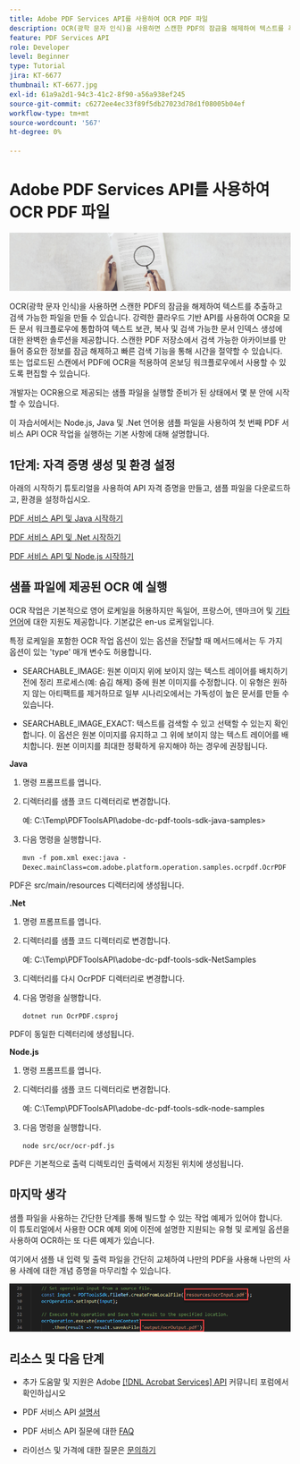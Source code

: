 ```yaml
---
title: Adobe PDF Services API를 사용하여 OCR PDF 파일
description: OCR(광학 문자 인식)을 사용하면 스캔한 PDF의 잠금을 해제하여 텍스트를 추출하고 검색 가능한 파일을 만들 수 있습니다
feature: PDF Services API
role: Developer
level: Beginner
type: Tutorial
jira: KT-6677
thumbnail: KT-6677.jpg
exl-id: 61a9a2d1-94c3-41c2-8f90-a56a938ef245
source-git-commit: c6272ee4ec33f89f5db27023d78d1f08005b04ef
workflow-type: tm+mt
source-wordcount: '567'
ht-degree: 0%

---
```


# Adobe PDF Services API를 사용하여 OCR PDF 파일

![PDF 영웅 이미지 만들기](assets/OCR_hero.jpg)

OCR(광학 문자 인식)을 사용하면 스캔한 PDF의 잠금을 해제하여 텍스트를 추출하고 검색 가능한 파일을 만들 수 있습니다. 강력한 클라우드 기반 API를 사용하여 OCR을 모든 문서 워크플로우에 통합하여 텍스트 보관, 복사 및 검색 가능한 문서 인덱스 생성에 대한 완벽한 솔루션을 제공합니다. 스캔한 PDF 저장소에서 검색 가능한 아카이브를 만들어 중요한 정보를 잠금 해제하고 빠른 검색 기능을 통해 시간을 절약할 수 있습니다. 또는 업로드된 스캔에서 PDF에 OCR을 적용하여 온보딩 워크플로우에서 사용할 수 있도록 편집할 수 있습니다.

개발자는 OCR용으로 제공되는 샘플 파일을 실행할 준비가 된 상태에서 몇 분 안에 시작할 수 있습니다.

이 자습서에서는 Node.js, Java 및 .Net 언어용 샘플 파일을 사용하여 첫 번째 PDF 서비스 API OCR 작업을 실행하는 기본 사항에 대해 설명합니다.

## 1단계: 자격 증명 생성 및 환경 설정

아래의 시작하기 튜토리얼을 사용하여 API 자격 증명을 만들고, 샘플 파일을 다운로드하고, 환경을 설정하십시오.

[PDF 서비스 API 및 Java 시작하기](gettingstartedjava.md)

[PDF 서비스 API 및 .Net 시작하기](gettingstartednet.md)

[PDF 서비스 API 및 Node.js 시작하기](createpdffromhtml.md)

## 샘플 파일에 제공된 OCR 예 실행

OCR 작업은 기본적으로 영어 로케일을 허용하지만 독일어, 프랑스어, 덴마크어 및 [기타 언어](https://opensource.adobe.com/pdftools-sdk-docs/release/latest/howtos.html#ocr-with-explicit-language)에 대한 지원도 제공합니다. 기본값은 en-us 로케일입니다.

특정 로케일을 포함한 OCR 작업 옵션이 있는 옵션을 전달할 때 메서드에서는 두 가지 옵션이 있는 &#39;type&#39; 매개 변수도 허용합니다.

* SEARCHABLE_IMAGE: 원본 이미지 위에 보이지 않는 텍스트 레이어를 배치하기 전에 정리 프로세스(예: 숨김 해제) 중에 원본 이미지를 수정합니다. 이 유형은 원하지 않는 아티팩트를 제거하므로 일부 시나리오에서는 가독성이 높은 문서를 만들 수 있습니다.

* SEARCHABLE_IMAGE_EXACT: 텍스트를 검색할 수 있고 선택할 수 있는지 확인합니다. 이 옵션은 원본 이미지를 유지하고 그 위에 보이지 않는 텍스트 레이어를 배치합니다. 원본 이미지를 최대한 정확하게 유지해야 하는 경우에 권장됩니다.

**Java**

1. 명령 프롬프트를 엽니다.

1. 디렉터리를 샘플 코드 디렉터리로 변경합니다.

   예: C:\Temp\PDFToolsAPI\adobe-dc-pdf-tools-sdk-java-samples>

1. 다음 명령을 실행합니다.

   `mvn -f pom.xml exec:java -Dexec.mainClass=com.adobe.platform.operation.samples.ocrpdf.OcrPDF`

PDF은 src/main/resources 디렉터리에 생성됩니다.

**.Net**

1. 명령 프롬프트를 엽니다.

1. 디렉터리를 샘플 코드 디렉터리로 변경합니다.

   예: C:\Temp\PDFToolsAPI\adobe-dc-pdf-tools-sdk-NetSamples

1. 디렉터리를 다시 OcrPDF 디렉터리로 변경합니다.

1. 다음 명령을 실행합니다.

   `dotnet run OcrPDF.csproj`

PDF이 동일한 디렉터리에 생성됩니다.

**Node.js**

1. 명령 프롬프트를 엽니다.

1. 디렉터리를 샘플 코드 디렉터리로 변경합니다.

   예: C:\Temp\PDFToolsAPI\adobe-dc-pdf-tools-sdk-node-samples

1. 다음 명령을 실행합니다.

   `node src/ocr/ocr-pdf.js`

PDF은 기본적으로 출력 디렉토리인 출력에서 지정된 위치에 생성됩니다.

## 마지막 생각

샘플 파일을 사용하는 간단한 단계를 통해 빌드할 수 있는 작업 예제가 있어야 합니다. 이 튜토리얼에서 사용한 OCR 예제 외에 이전에 설명한 지원되는 유형 및 로케일 옵션을 사용하여 OCR하는 또 다른 예제가 있습니다.

여기에서 샘플 내 입력 및 출력 파일을 간단히 교체하여 나만의 PDF을 사용해 나만의 사용 사례에 대한 개념 증명을 마무리할 수 있습니다.

![개념 증명](assets/OCR_poc.png)

## 리소스 및 다음 단계

* 추가 도움말 및 지원은 Adobe [[!DNL Acrobat Services] API](https://community.adobe.com/t5/document-cloud-sdk/bd-p/Document-Cloud-SDK?page=1&sort=latest_replies&filter=all) 커뮤니티 포럼에서 확인하십시오

* PDF 서비스 API [설명서](https://www.adobe.com/go/pdftoolsapi_doc)

* PDF 서비스 API 질문에 대한 [FAQ](https://community.adobe.com/t5/contentarchivals/contentarchivedpage/message-uid/10726197)

* 라이선스 및 가격에 대한 질문은 [문의하기](https://www.adobe.com/go/pdftoolsapi_requestform)
